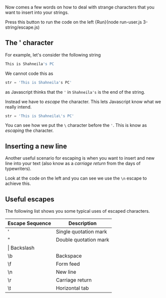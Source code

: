 Now comes a few words on how to deal with strange characters that you want to insert into your strings.

Press this button to run the code on the left {Run}(node run-user.js 3-string/escape.js)

## The ' character
For example, let's consider the following string

```javascript
This is Shahneila's PC
```

We cannot code this as 

```javascript
str = 'This is Shahneila's PC'
```

as Javascript thinks that the `'` in `Shahneila's` is the end of the string.

Instead we have to *escape* the character. This lets Javascript know what we really intend.

```javascript
str = 'This is Shahneila\'s PC'
```

You can see how we put the `\` character before the `'`. This is know as *escaping* the character.

## Inserting a new line
Another useful scenario for escaping is when you want to insert and new line into your text (also know as a *carriage return* from the days of typewriters).

Look at the code on the left and you can see we use the `\n` escape to achieve this.

## Useful escapes
The following list shows you some typical uses of escaped characters. 

| Escape Sequence | Description |
|-|-|
|\'|	Single quotation mark|
|\"|	Double quotation mark|
|\\|	Backslash|
|\b|	Backspace|
|\f|	Form feed|
|\n|	New line|
|\r|	Carriage return|
|\t|	Horizontal tab|
